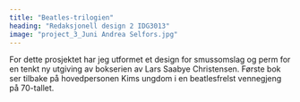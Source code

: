 ```yaml
---
title: "Beatles-trilogien"
heading: "Redaksjonell design 2 IDG3013"
image: "project_3_Juni Andrea Selfors.jpg"
---
```


For dette prosjektet har jeg utformet et design for smussomslag og perm for en tenkt ny utgiving av bokserien av Lars Saabye Christensen. Første bok ser tilbake på hovedpersonen Kims ungdom i en beatlesfrelst vennegjeng på 70-tallet.
